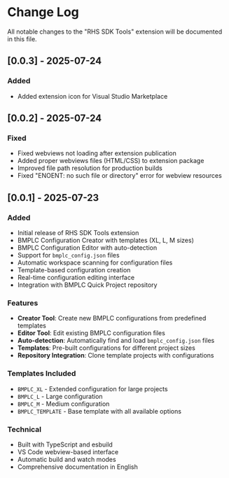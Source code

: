 # Change Log

All notable changes to the "RHS SDK Tools" extension will be documented in this file.

## [0.0.3] - 2025-07-24

### Added
- Added extension icon for Visual Studio Marketplace

## [0.0.2] - 2025-07-24

### Fixed
- Fixed webviews not loading after extension publication
- Added proper webviews files (HTML/CSS) to extension package
- Improved file path resolution for production builds
- Fixed "ENOENT: no such file or directory" error for webview resources

## [0.0.1] - 2025-07-23

### Added
- Initial release of RHS SDK Tools extension
- BMPLC Configuration Creator with templates (XL, L, M sizes)
- BMPLC Configuration Editor with auto-detection
- Support for `bmplc_config.json` files
- Automatic workspace scanning for configuration files
- Template-based configuration creation
- Real-time configuration editing interface
- Integration with BMPLC Quick Project repository

### Features
- **Creator Tool**: Create new BMPLC configurations from predefined templates
- **Editor Tool**: Edit existing BMPLC configuration files
- **Auto-detection**: Automatically find and load `bmplc_config.json` files
- **Templates**: Pre-built configurations for different project sizes
- **Repository Integration**: Clone template projects with configurations

### Templates Included
- `BMPLC_XL` - Extended configuration for large projects
- `BMPLC_L` - Large configuration 
- `BMPLC_M` - Medium configuration
- `BMPLC_TEMPLATE` - Base template with all available options

### Technical
- Built with TypeScript and esbuild
- VS Code webview-based interface
- Automatic build and watch modes
- Comprehensive documentation in English
